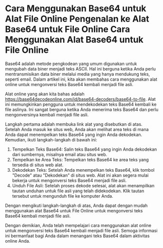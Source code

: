 Cara Menggunakan Base64 untuk Alat File Online Pengenalan ke Alat Base64 untuk File Online Cara Menggunakan Alat Base64 untuk File Online
=========================================================================================================================================

Base64 adalah metode pengkodean yang umum digunakan untuk mengubah data biner menjadi teks ASCII. Hal ini berguna ketika Anda perlu mentransmisikan data biner melalui media yang hanya mendukung teks, seperti email. Dalam artikel ini, kita akan membahas cara menggunakan alat online untuk mengonversi teks Base64 kembali menjadi file asli.

Alat online yang akan kita bahas adalah <https://base64decodeonline.com/id/base64-decoders/base64-to-file>. Alat ini memungkinkan pengguna untuk mendekodekan teks Base64 kembali ke file aslinya. Ini sangat berguna ketika Anda menerima teks Base64 dan perlu mengonversinya kembali menjadi file asli.

Langkah pertama adalah membuka link alat yang disebutkan di atas. Setelah Anda masuk ke situs web, Anda akan melihat area teks di mana Anda dapat menempelkan teks Base64 yang ingin Anda dekodekan. Kemudian, ikuti langkah-langkah di bawah ini:

1. Tempelkan Teks Base64: Salin teks Base64 yang ingin Anda dekodekan dari sumbernya, misalnya email atau situs web.
2. Tempelkan ke Area Teks: Tempelkan teks Base64 ke area teks yang tersedia di situs web alat.
3. Dekodekan Teks: Setelah Anda menempelkan teks Base64, klik tombol "Decode" atau "Dekodekan" di situs web. Alat ini akan segera mulai bekerja untuk mengonversi teks Base64 menjadi file asli.
4. Unduh File Asli: Setelah proses dekode selesai, alat akan menampilkan tautan unduhan untuk file asli yang telah didekodekan. Klik tautan tersebut untuk mengunduh file ke komputer Anda.

Dengan mengikuti langkah-langkah di atas, Anda dapat dengan mudah menggunakan alat Base64 untuk File Online untuk mengonversi teks Base64 kembali menjadi file asli.

Dengan demikian, Anda telah mempelajari cara menggunakan alat online untuk mengonversi teks Base64 kembali menjadi file asli. Semoga informasi ini bermanfaat bagi Anda dalam menangani teks Base64 dalam aktivitas online Anda.